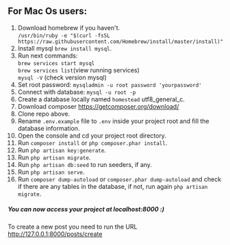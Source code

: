 ## For Mac Os users:
1. Download homebrew if you haven't.  
    `/usr/bin/ruby -e "$(curl -fsSL https://raw.githubusercontent.com/Homebrew/install/master/install)"`
1. Install mysql `brew install mysql`.  
1. Run next commands:  
    `brew services start mysql`  
    `brew services list`(view running services)  
    `mysql -V` (check version mysql)  
1. Set root password: `mysqladmin -u root password 'yourpassword'`  
1. Connect with database: `mysql -u root -p`  
1. Create a database locally named `homestead` utf8_general_c.    
1. Download composer https://getcomposer.org/download/  
1. Clone repo above.  
1. Rename `.env.example` file to `.env` inside your project root and fill the database information. 
1. Open the console and cd your project root directory.  
1. Run `composer install` or `php composer.phar install`.  
1. Run `php artisan key:generate`.  
1. Run `php artisan migrate`.  
1. Run `php artisan db:seed` to run seeders, if any.  
1. Run `php artisan serve`.    
1. Run `composer dump-autoload` or `composer.phar dump-autoload` and check if there are any tables in the database, if not, run again `php artisan migrate`.  

##### You can now access your project at localhost:8000 :)  

To create a new post you need to run the URL http://127.0.0.1:8000/posts/create